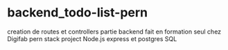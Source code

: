 # backend_todo-list-pern

creation de routes et controllers partie backend fait en formation seul chez Digifab 
pern stack project Node.js express et postgres SQL

